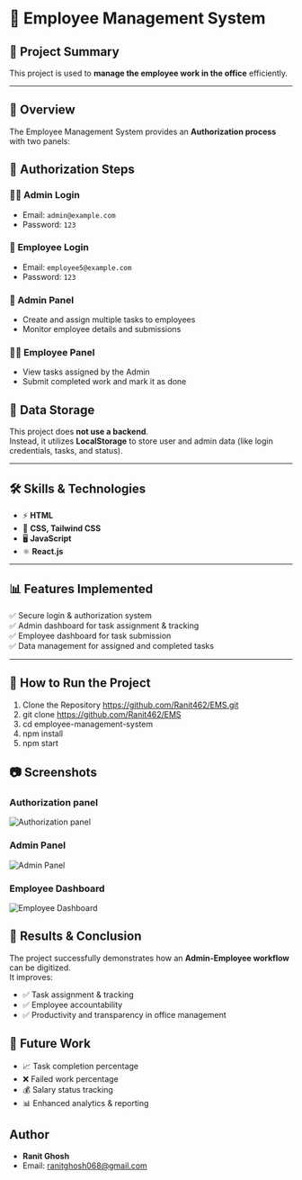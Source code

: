 # 🚀 Employee Management System  


## 📌 Project Summary  
This project is used to **manage the employee work in the office** efficiently.  

---

## 📝 Overview  
The Employee Management System provides an **Authorization process** with two panels:  

## 🔑 Authorization Steps

### 👨‍💼 Admin Login
- Email: `admin@example.com`  
- Password: `123`  

### 👤 Employee Login
- Email: `employee5@example.com`  
- Password: `123`  


### 🔑 Admin Panel  
- Create and assign multiple tasks to employees  
- Monitor employee details and submissions  

### 👨‍💼 Employee Panel  
- View tasks assigned by the Admin  
- Submit completed work and mark it as done  

## 💾 Data Storage
This project does **not use a backend**.  
Instead, it utilizes **LocalStorage** to store user and admin data (like login credentials, tasks, and status).  


---

## 🛠️ Skills & Technologies  
- ⚡ **HTML**  
- 🎨 **CSS, Tailwind CSS**  
- 🖥️ **JavaScript**  
- ⚛️ **React.js**  

---

## 📊 Features Implemented  
✅ Secure login & authorization system  
✅ Admin dashboard for task assignment & tracking  
✅ Employee dashboard for task submission  
✅ Data management for assigned and completed tasks  

---

## 📌 How to Run the Project  

1) Clone the Repository
  https://github.com/Ranit462/EMS.git
2) git clone https://github.com/Ranit462/EMS
3)   cd employee-management-system
4)   npm install
5)   npm start



## 📷 Screenshots

### Authorization panel
![Authorization panel]("file:///C:/Users/ROHIT%20GHOSH/OneDrive/Pictures/Screenshots/Screenshot%202025-09-21%20103341.png")

###  Admin Panel
![Admin Panel]("file:///C:/Users/ROHIT%20GHOSH/OneDrive/Pictures/Screenshots/Screenshot%202025-09-21%20103522.png")

###  Employee Dashboard
![Employee Dashboard]("file:///C:/Users/ROHIT%20GHOSH/OneDrive/Pictures/Screenshots/Screenshot%202025-09-21%20103426.png")



## 📌 Results & Conclusion
The project successfully demonstrates how an **Admin-Employee workflow** can be digitized.  
It improves:
- ✅ Task assignment & tracking  
- ✅ Employee accountability  
- ✅ Productivity and transparency in office management  


## 🔮 Future Work
- 📈 Task completion percentage  
- ❌ Failed work percentage  
- 💰 Salary status tracking  
- 📊 Enhanced analytics & reporting  


## Author
- **Ranit Ghosh**  
- Email: ranitghosh068@gmail.com

